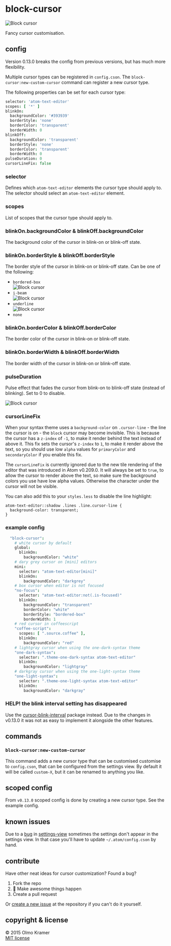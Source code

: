 # block-cursor

![Block cursor](https://raw.githubusercontent.com/olmokramer/atom-block-cursor/master/cursor-block.png)

Fancy cursor customisation.

## config

Version 0.13.0 breaks the config from previous versions, but has much more flexibility.

Multiple cursor types can be registered in `config.cson`. The `block-cursor:new-custom-cursor` command can register a new cursor type.

The following properties can be set for each cursor type:

```coffee
selector: 'atom-text-editor'
scopes: [ '*' ]
blinkOn:
  backgroundColor: '#393939'
  borderStyle: 'none'
  borderColor: 'transparent'
  borderWidth: 0
blinkOff:
  backgroundColor: 'transparent'
  borderStyle: 'none'
  borderColor: 'transparent'
  borderWidth: 0
pulseDuration: 0
cursorLineFix: false
```

### selector

Defines which `atom-text-editor` elements the cursor type should apply to. The selector should select an `atom-text-editor` element.

### scopes

List of scopes that the cursor type should apply to.

### blinkOn.backgroundColor & blinkOff.backgroundColor

The background color of the cursor in blink-on or blink-off state.

### blinkOn.borderStyle & blinkOff.borderStyle

The border style of the cursor in blink-on or blink-off state. Can be one of the following:

* `bordered-box` <br>![Block cursor](https://raw.githubusercontent.com/olmokramer/atom-block-cursor/master/cursor-bordered-box.png)
* `i-beam` <br>![Block cursor](https://raw.githubusercontent.com/olmokramer/atom-block-cursor/master/cursor-i-beam.png)
* `underline` <br>![Block cursor](https://raw.githubusercontent.com/olmokramer/atom-block-cursor/master/cursor-underline.png)
* `none`

### blinkOn.borderColor & blinkOff.borderColor

The border color of the cursor in blink-on or blink-off state.

### blinkOn.borderWidth & blinkOff.borderWidth

The border width of the cursor in blink-on or blink-off state.

### pulseDuration

Pulse effect that fades the cursor from blink-on to blink-off state (instead of blinking). Set to 0 to disable.

![Block cursor](https://raw.githubusercontent.com/olmokramer/atom-block-cursor/master/cursor-pulse.gif)

### cursorLineFix

When your syntax theme uses a `background-color` on `.cursor-line` - the line the cursor is on - the `block` cursor may become invisible. This is because the cursor has a `z-index` of `-1`, to make it render behind the text instead of above it. This fix sets the cursor's `z-index` to `1`, to make it render above the text, so you should use low `alpha` values for `primaryColor` and `secondaryColor` if you enable this fix.

The `cursorLineFix` is currently ignored due to the new tile rendering of the editor that was introduced in Atom v0.209.0. It will always be set to `true`, to allow the cursor to render above the text, so make sure the background colors you use have low alpha values. Otherwise the character under the cursor will not be visible.

You can also add this to your `styles.less` to disable the line highlight:
```less
atom-text-editor::shadow .lines .line.cursor-line {
  background-color: transparent;
}
```



### example config

```coffee
  "block-cursor":
    # white cursor by default
    global:
      blinkOn:
        backgroundColor: "white"
    # dary grey cursor on [mini] editors
    mini:
      selector: "atom-text-editor[mini]"
      blinkOn:
        backgroundColor: "darkgrey"
    # box cursor when editor is not focused
    "no-focus":
      selector: "atom-text-editor:not(.is-focused)"
      blinkOn:
        backgroundColor: "transparent"
        borderColor: "white"
        borderStyle: "bordered-box"
        borderWidth: 1
    # red cursor in coffeescript
    "coffee-script":
      scopes: [ ".source.coffee" ],
      blinkOn:
        backgroundColor: "red"
    # lightgray cursor when using the one-dark-syntax theme
    "one-dark-syntax":
      selector: ".theme-one-dark-syntax atom-text-editor"
      blinkOn:
        backgroundColor: "lightgray"
    # darkgray cursor when using the one-light-syntax theme
    "one-light-syntax":
      selector: ".theme-one-light-syntax atom-text-editor"
      blinkOn:
        backgroundColor: "darkgray"
```



### HELP! the blink interval setting has disappeared

Use the [cursor-blink-interval](https://atom.io/packages/cursor-blink-interval) package instead. Due to the changes in v0.13.0 it was not as easy to implement it alongside the other features.



## commands

### `block-cursor:new-custom-cursor`

This command adds a new cursor type that can be customised customise to `config.cson`, that can be configured from the settings view. By default it will be called `custom-X`, but it can be renamed to anything you like.



## scoped config

From `v0.13.0` scoped config is done by creating a new cursor type. See the example config.



## known issues

Due to a [bug](https://github.com/atom/settings-view/issues/518) in [settings-view](https://atom.io/packages/settings-view) sometimes the settings don't appear in the settings view. In that case you'll have to update `~/.atom/config.cson` by hand.



## contribute

Have other neat ideas for cursor customization? Found a bug?

1. Fork the repo
2. :rocket: Make awesome things happen
3. Create a pull request

Or [create a new issue](https://github.com/olmokramer/atom-block-cursor/issues/new) at the repository if you can't do it yourself.

## copyright & license

&copy; 2015 Olmo Kramer <br> [MIT license](LICENSE.md)
